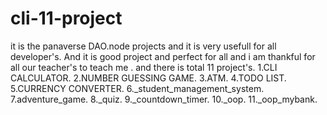 # cli-11-project
it is the panaverse DAO.node projects and it is very usefull for all developer's.
And it is good project and perfect for all and i am thankful for all our teacher's to teach me .
and there is total 11 project's.
1.CLI CALCULATOR.
2.NUMBER GUESSING GAME.
3.ATM.
4.TODO LIST.
5.CURRENCY CONVERTER.
6._student_management_system.
7.adventure_game.
8._quiz.
9._countdown_timer.
10._oop.
11._oop_mybank.
